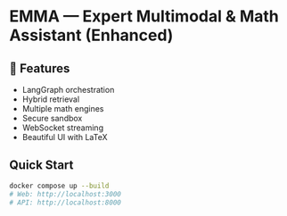 # EMMA — Expert Multimodal & Math Assistant (Enhanced)

## 🚀 Features
- LangGraph orchestration
- Hybrid retrieval
- Multiple math engines
- Secure sandbox
- WebSocket streaming
- Beautiful UI with LaTeX

## Quick Start
```bash
docker compose up --build
# Web: http://localhost:3000
# API: http://localhost:8000
```
